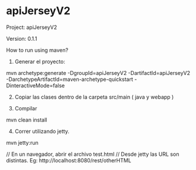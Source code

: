 # apiJerseyV2
Project: apiJerseyV2

Version: 0.1.1

How to run using maven?

1. Generar el proyecto:

mvn archetype:generate -DgroupId=apiJerseyV2 -DartifactId=apiJerseyV2 -DarchetypeArtifactId=maven-archetype-quickstart -DinteractiveMode=false

2. Copiar las clases dentro de la carpeta src/main ( java y webapp )

3. Compilar

mvn clean install

4. Correr utilizando jetty.

mvn jetty:run

// En un navegador, abrir el archivo test.html
// Desde jetty las URL son distintas. Eg: http://localhost:8080/rest/otherHTML


